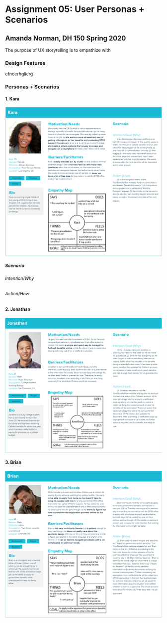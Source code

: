 # Assignment 05: User Personas + Scenarios
## Amanda Norman, DH 150 Spring 2020
The purpose of UX storytelling is to empathize with
### Design Features
efnoerhglierg
### Personas + Scenarios
#### 1. Kara
![kara-persona](https://github.com/amanda-norman/DH150-amandanorman/blob/master/Kara-Persona.png)
##### Scenario
###### Intention/Why
###### Action/How
#### 2. Jonathan
![Jonathan-persona](https://github.com/amanda-norman/DH150-amandanorman/blob/master/Jonathan-Persona.png)
#### 3. Brian
![Brian-persona](https://github.com/amanda-norman/DH150-amandanorman/blob/master/Brian-Persona.png)
